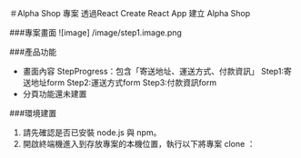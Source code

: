 ＃Alpha Shop 專案
透過React Create React App 建立 Alpha Shop

###專案畫面
![image] /image/step1.image.png

###產品功能
- 畫面內容
  StepProgress：包含「寄送地址、運送方式、付款資訊」
  Step1:寄送地址form
  Step2:運送方式form
  Step3:付款資訊form 
- 分頁功能還未建置

###環境建置
1. 請先確認是否已安裝 node.js 與 npm。
2. 開啟終端機進入到存放專案的本機位置，執行以下將專案 clone ：